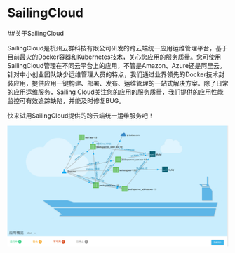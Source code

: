 # SailingCloud

##关于SailingCloud

SailingCloud是杭州云群科技有限公司研发的跨云端统一应用运维管理平台，基于目前最火的Docker容器和Kubernetes技术，关心您应用的服务质量。您可使用SailingCloud管理在不同云平台上的应用，不管是Amazon、Azure还是阿里云。针对中小创业团队缺少运维管理人员的特点，我们通过业界领先的Docker技术封装应用，提供应用一键构建、部署、发布、运维管理的一站式解决方案。除了日常的应用运维服务，Sailing Cloud关注您的应用的服务质量，我们提供的应用性能监控可有效追踪缺陷，并能及时修复BUG。 
    
快来试用SailingCloud提供的跨云端统一运维服务吧！
    
   ![](011.png)
    